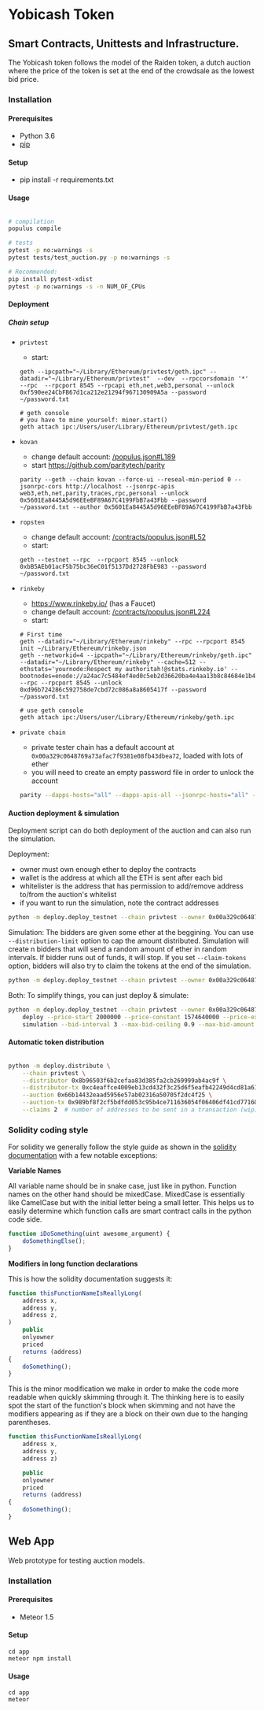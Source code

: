 # Yobicash Token

## Smart Contracts, Unittests and Infrastructure.

The Yobicash token follows the model of the Raiden token, a dutch auction where the price of the token is set at the end of the crowdsale as the lowest bid price.

### Installation

#### Prerequisites

 * Python 3.6
 * [pip](https://pip.pypa.io/en/stable/)

#### Setup

 * pip install -r requirements.txt

#### Usage

```sh

# compilation
populus compile

# tests
pytest -p no:warnings -s
pytest tests/test_auction.py -p no:warnings -s

# Recommended:
pip install pytest-xdist
pytest -p no:warnings -s -n NUM_OF_CPUs

```

#### Deployment


##### Chain setup

 * `privtest`
   - start:
   ```
   geth --ipcpath="~/Library/Ethereum/privtest/geth.ipc" --datadir="~/Library/Ethereum/privtest"  --dev  --rpccorsdomain '*'  --rpc  --rpcport 8545 --rpcapi eth,net,web3,personal --unlock 0xf590ee24CbFB67d1ca212e21294f967130909A5a --password ~/password.txt

   # geth console
   # you have to mine yourself: miner.start()
   geth attach ipc:/Users/user/Library/Ethereum/privtest/geth.ipc
   ```

 * `kovan`
   - change default account: [/populus.json#L189](/contracts/populus.json#L189)
   - start https://github.com/paritytech/parity
   ```
   parity --geth --chain kovan --force-ui --reseal-min-period 0 --jsonrpc-cors http://localhost --jsonrpc-apis web3,eth,net,parity,traces,rpc,personal --unlock 0x5601Ea8445A5d96EEeBF89A67C4199FbB7a43Fbb --password ~/password.txt --author 0x5601Ea8445A5d96EEeBF89A67C4199FbB7a43Fbb
   ```
 * `ropsten`
   - change default account: [/contracts/populus.json#L52](/contracts/populus.json#L52)
   - start:
   ```
   geth --testnet --rpc  --rpcport 8545 --unlock 0xbB5AEb01acF5b75bc36eC01f5137Dd2728FbE983 --password ~/password.txt

   ```

 * `rinkeby`
   - https://www.rinkeby.io/ (has a Faucet)
   - change default account: [/contracts/populus.json#L224](/contracts/populus.json#L224)
   - start:
   ```
   # First time
   geth --datadir="~/Library/Ethereum/rinkeby" --rpc --rpcport 8545 init ~/Library/Ethereum/rinkeby.json
   geth --networkid=4 --ipcpath="~/Library/Ethereum/rinkeby/geth.ipc" --datadir="~/Library/Ethereum/rinkeby" --cache=512 --ethstats='yournode:Respect my authoritah!@stats.rinkeby.io' --bootnodes=enode://a24ac7c5484ef4ed0c5eb2d36620ba4e4aa13b8c84684e1b4aab0cebea2ae45cb4d375b77eab56516d34bfbd3c1a833fc51296ff084b770b94fb9028c4d25ccf@52.169.42.101:30303 --rpc --rpcport 8545 --unlock 0xd96b724286c592758de7cbd72c086a8a8605417f --password ~/password.txt

   # use geth console
   geth attach ipc:/Users/user/Library/Ethereum/rinkeby/geth.ipc
   ```

* `private chain`
	- private tester chain has a default account at `0x00a329c0648769a73afac7f9381e08fb43dbea72`, loaded with lots of ether
	- you will need to create an empty password file in order to unlock the account

	```sh
	parity --dapps-hosts="all" --dapps-apis-all --jsonrpc-hosts="all" --gas-floor-target 0 --gasprice 0 --geth --chain dev --force-ui --reseal-min-period 0 --rpc  --jsonrpc-apis all --password /tmp/empty_password --unlock 0x00a329c0648769a73afac7f9381e08fb43dbea72
	```


#### Auction deployment & simulation

Deployment script can do both deployment of the auction and can also run the simulation.

Deployment:
- owner must own enough ether to deploy the contracts
- wallet is the address at which all the ETH is sent after each bid
- whitelister is the address that has permission to add/remove address to/from the auction's whitelist
- if you want to run the simulation, note the contract addresses
```sh
python -m deploy.deploy_testnet --chain privtest --owner 0x00a329c0648769a73afac7f9381e08fb43dbea72  deploy --wallet 0x00a329c0648769a73afac7f9381e08fb43dbea72 --whitelister 0x00a329c0648769a73afac7f9381e08fb43dbea72 --price-start 2000000 --price-constant 1574640000 --price-exponent 4
```

Simulation:
The bidders are given some ether at the beggining. You can use `--distribution-limit` option to cap the amount distributed.
Simulation will create n bidders that will send a random amount of ether in random intervals. If bidder runs out of funds, it will stop.
If you set `--claim-tokens` option, bidders will also try to claim the tokens at the end of the simulation.
```sh
python -m deploy.deploy_testnet --chain privtest --owner 0x00a329c0648769a73afac7f9381e08fb43dbea72 simulation --bid-interval 3 --max-bid-ceiling 0.9 --max-bid-amount 10000000000 --min-bid-amount 100000000 --bidders 100 --claim-tokens
```

Both:
To simplify things, you can just deploy & simulate:
```sh
python -m deploy.deploy_testnet --chain privtest --owner 0x00a329c0648769a73afac7f9381e08fb43dbea72  \
	deploy --price-start 2000000 --price-constant 1574640000 --price-exponent 4
	simulation --bid-interval 3 --max-bid-ceiling 0.9 --max-bid-amount 10000000000 --min-bid-amount 100000000 --bidders 100 --claim-tokens
```



#### Automatic token distribution


```sh

python -m deploy.distribute \
    --chain privtest \
    --distributor 0x8b96503f6b2cefaa83d385fa2cb269999ab4ac9f \
    --distributor-tx 0xc4eaffce4009eb13cd432f3c25d6f5eafb42249d4cd81a6164e83225ad65abee \
    --auction 0x66b14432eaad5956e57ab02316a50705f2dc4f25 \
    --auction-tx 0x989bf8f2cf5bdfdd053c95b4ce711636054f06406df41cd77160b2fad31efe2c \
    --claims 2  # number of addresses to be sent in a transaction (wip)

```

### Solidity coding style

For solidity we generally follow the style guide as shown in the [solidity documentation](http://solidity.readthedocs.io/en/develop/style-guide.html)
with a few notable exceptions:

**Variable Names**

All variable name should be in snake case, just like in python. Function names on the other hand should be mixedCase.
MixedCase is essentially like CamelCase but with the initial letter being a small letter.
This helps us to easily determine which function calls are smart contract calls in the python code side.

```js
function iDoSomething(uint awesome_argument) {
    doSomethingElse();
}
```

**Modifiers in long function declarations**


This is how the solidity documentation suggests it:

```js
function thisFunctionNameIsReallyLong(
    address x,
    address y,
    address z,
)
    public
    onlyowner
    priced
    returns (address)
{
    doSomething();
}
```

This is the minor modification we make in order to make the code more readable when quickly skimming through it.
The thinking here is to easily spot the start of the function's block when skimming and not have the modifiers
appearing as if they are a block on their own due to the hanging parentheses.

```js
function thisFunctionNameIsReallyLong(
    address x,
    address y,
    address z)

    public
    onlyowner
    priced
    returns (address)
{
    doSomething();
}
```


## Web App

Web prototype for testing auction models.


### Installation

#### Prerequisites

 * Meteor 1.5

#### Setup

```
cd app
meteor npm install
```

#### Usage

```
cd app
meteor
```
